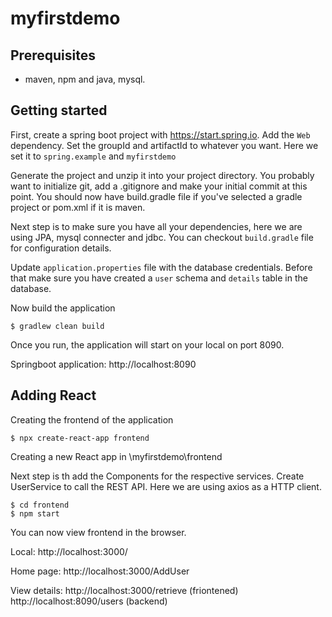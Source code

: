# myfirstdemo

## Prerequisites 
* maven, npm and java, mysql. 

## Getting started
First, create a spring boot project with https://start.spring.io. Add the `Web` dependency. Set the groupId and
artifactId to whatever you want. Here we set it to `spring.example` and `myfirstdemo`

Generate the project and unzip it into your project directory. You probably want to initialize git, add a .gitignore and make your initial commit at this point.
You should now have build.gradle file if you've selected a gradle project or pom.xml if it is maven.

Next step is to make sure you have all your dependencies, here we are using JPA, mysql connecter and jdbc. You can checkout `build.gradle` file for configuration details. 

Update `application.properties` file with the database credentials. Before that make sure you have created a `user` schema and `details` table in the database.  

Now build the application

```
$ gradlew clean build
```

Once you run, the application will start on your local on port 8090. 

Springboot application: http://localhost:8090

## Adding React

Creating the frontend of the application 

```
$ npx create-react-app frontend
```
Creating a new React app in \myfirstdemo\frontend

Next step is th add the Components for the respective services. Create UserService to call the REST API. Here we are using axios as a HTTP client.

```
$ cd frontend
$ npm start
```

You can now view frontend in the browser.

  Local:            http://localhost:3000/

  Home page: http://localhost:3000/AddUser

  View details: http://localhost:3000/retrieve (friontened)
                http://localhost:8090/users (backend)

  
